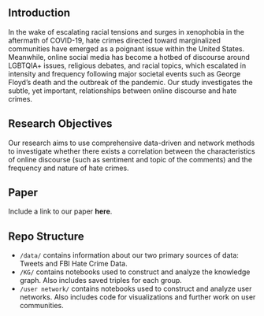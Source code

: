 ## Introduction

In the wake of escalating racial tensions and surges in xenophobia in the aftermath of COVID-19, hate crimes directed toward marginalized communities have emerged as a poignant issue within the United States. Meanwhile, online social media has become a hotbed of discourse around LGBTQIA+ issues, religious debates, and racial topics, which escalated in intensity and frequency following major societal events such as George Floyd’s death and the outbreak of the pandemic. Our study investigates the subtle, yet important, relationships between online discourse and hate crimes.

## Research Objectives

Our research aims to use comprehensive data-driven and network methods to investigate whether there exists a correlation between the characteristics of online discourse (such as sentiment and topic of the comments) and the frequency and nature of hate crimes.

## Paper
Include a link to our paper **here**.

## Repo Structure

- `/data/` contains information about our two primary sources of data: Tweets and FBI Hate Crime Data.
- `/KG/` contains notebooks used to construct and analyze the knowledge graph. Also includes saved triples for each group.
- `/user network/` contains notebooks used to construct and analyze user networks. Also includes code for visualizations and further work on user communities.
